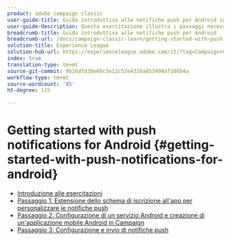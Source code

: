 ```yaml
---
product: adobe campaign classic
user-guide-title: Guida introduttiva alle notifiche push per Android in Campaign Classic
user-guide-description: Questa esercitazione illustra i passaggi necessari per inviare notifiche push da  Adobe Campaign a un'app Android.
breadcrumb-title: Guida introduttiva alle notifiche push per Android
breadcrumb-url: /docs/campaign-classic-learn/getting-started-with-push-notifications-for-android/introduction.html
solution-title: Experience League
solution-hub-url: https://experienceleague.adobe.com/it/?tag=Campaign+Classic#recommended/solutions/campaign
index: true
translation-type: tm+mt
source-git-commit: 9b26dfd30e60c3e12c52e4318a853498af186b4a
workflow-type: tm+mt
source-wordcount: '85'
ht-degree: 11%

---
```



# Getting started with push notifications for Android {#getting-started-with-push-notifications-for-android}

+ [Introduzione alle esercitazioni](/help/tutorial-getting-started-with-push-notifications-for-android/introduction.md)
+ [Passaggio 1: Estensione dello schema di iscrizione all&#39;app per personalizzare le notifiche push](/help/tutorial-getting-started-with-push-notifications-for-android/extending-the-app-subscription-schema.md)
+ [Passaggio 2: Configurazione di un servizio Android e creazione di un&#39;applicazione mobile Android in Campaign](/help/tutorial-getting-started-with-push-notifications-for-android/configuring-an-android-service-in-campaign.md)
+ [Passaggio 3: Configurazione e invio di notifiche push](/help/tutorial-getting-started-with-push-notifications-for-android/configuring-and-sending-push-notifications.md)
